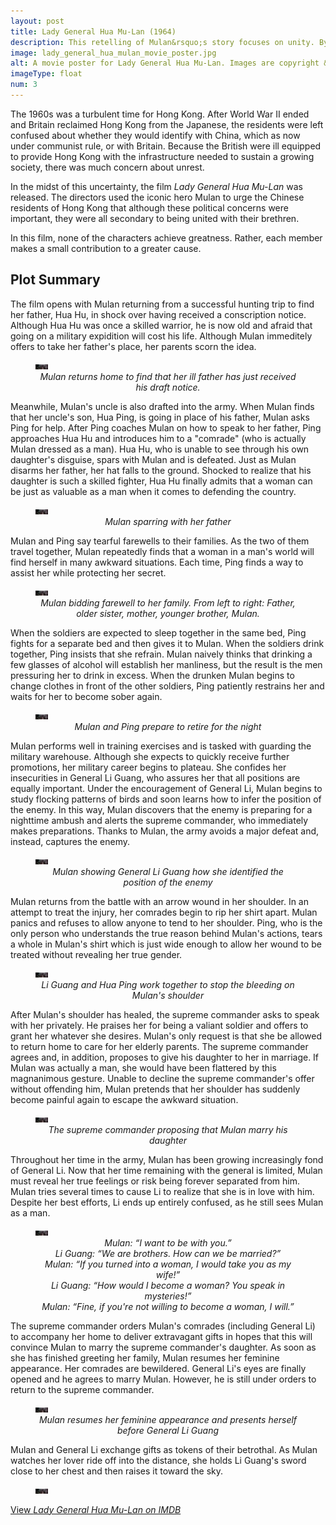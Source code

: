 ```yaml
---
layout: post
title: Lady General Hua Mu-Lan (1964)
description: This retelling of Mulan&rsquo;s story focuses on unity. By themselves, Mulan, Ping, and Li Guang each make small contributions. Together, they achieve something great.
image: lady_general_hua_mulan_movie_poster.jpg
alt: A movie poster for Lady General Hua Mu-Lan. Images are copyright &copy;1964 Shaw Brothers.
imageType: float
num: 3
---
```


The 1960s was a turbulent time for Hong Kong. After World War II ended and Britain reclaimed Hong Kong from the Japanese, the residents were left confused about whether they would identify with China, which as now under communist rule, or with Britain. Because the British were ill equipped to provide Hong Kong with the infrastructure needed to sustain a growing society, there was much concern about unrest.

In the midst of this uncertainty, the film *Lady General Hua Mu-Lan* was released. The directors used the iconic hero Mulan to urge the Chinese residents of Hong Kong that although these political concerns were important, they were all secondary to being united with their brethren.

In this film, none of the characters achieve greatness. Rather, each member makes a small contribution to a greater cause.

<h2>Plot Summary</h2>

The film opens with Mulan returning from a successful hunting trip to find her father, Hua Hu, in shock over having received a conscription notice. Although Hua Hu was once a skilled warrior, he is now old and afraid that going on a military expidition will cost his life. Although Mulan immeditely offers to take her father's place, her parents scorn the idea.

<figure class="big">
<img class="fillimg lazy" src="/assets/images/articles/lady_general_hua_mulan/placeholder.jpg" data-src="/assets/images/articles/lady_general_hua_mulan/1920/mulan_sees_her_father_sick.jpg" data-srcset="/assets/images/articles/lady_general_hua_mulan/320/mulan_sees_her_father_sick.jpg 320w, /assets/images/articles/lady_general_hua_mulan/640/mulan_sees_her_father_sick.jpg 640w, /assets/images/articles/lady_general_hua_mulan/960/mulan_sees_her_father_sick.jpg 960 w, /assets/images/articles/lady_general_hua_mulan/1440/mulan_sees_her_father_sick.jpg 1440w, /assets/images/articles/lady_general_hua_mulan/1920/mulan_sees_her_father_sick.jpg 1920w" alt="Mulan returns home to find that her ill father has just received his draft notice. Mulan is wearing a hunting uniform and her father is in bed." />
<figcaption style="text-align: center;"><i>Mulan returns home to find that her ill father has just received his draft notice.</i></figcaption>
</figure>

Meanwhile, Mulan's uncle is also drafted into the army. When Mulan finds that her uncle's son, Hua Ping, is going in place of his father, Mulan asks Ping for help. After Ping coaches Mulan on how to speak to her father, Ping approaches Hua Hu and introduces him to a "comrade" (who is actually Mulan dressed as a man). Hua Hu, who is unable to see through his own daughter's disguise, spars with Mulan and is defeated. Just as Mulan disarms her father, her hat falls to the ground. Shocked to realize that his daughter is such a skilled fighter, Hua Hu finally admits that a woman can be just as valuable as a man when it comes to defending the country.

<figure class="big">
<img class="fillimg lazy" src="/assets/images/articles/lady_general_hua_mulan/placeholder.jpg" data-src="/assets/images/articles/lady_general_hua_mulan/1920/mulan_spars_with_her_father.jpg" data-srcset="/assets/images/articles/lady_general_hua_mulan/320/mulan_spars_with_her_father.jpg 320w, /assets/images/articles/lady_general_hua_mulan/640/mulan_spars_with_her_father.jpg 640w, /assets/images/articles/lady_general_hua_mulan/960/mulan_spars_with_her_father.jpg 960w, /assets/images/articles/lady_general_hua_mulan/1440/mulan_spars_with_her_father.jpg 1440w, /assets/images/articles/lady_general_hua_mulan/1920/mulan_spars_with_her_father.jpg 1920w" alt="Mulan sparring with her father" />
<figcaption style="text-align: center;"><i>Mulan sparring with her father</i></figcaption>
</figure>

Mulan and Ping say tearful farewells to their families. As the two of them travel together, Mulan repeatedly finds that a woman in a man's world will find herself in many awkward situations. Each time, Ping finds a way to assist her while protecting her secret.

<figure class="big">
<img class="fillimg lazy" src="/assets/images/articles/lady_general_hua_mulan/placeholder.jpg" data-src="/assets/images/articles/lady_general_hua_mulan/1920/mulan_bids_farewell_to_her_family.jpg" data-srcset="/assets/images/articles/lady_general_hua_mulan/320/mulan_bids_farewell_to_her_family.jpg 320w, /assets/images/articles/lady_general_hua_mulan/640/mulan_bids_farewell_to_her_family.jpg 640w, /assets/images/articles/lady_general_hua_mulan/960/mulan_bids_farewell_to_her_family.jpg 960w, /assets/images/articles/lady_general_hua_mulan/1440/mulan_bids_farewell_to_her_family.jpg 1440w, /assets/images/articles/lady_general_hua_mulan/1920/mulan_bids_farewell_to_her_family.jpg 1920w" alt="Mulan bidding farewell to her family" />
<figcaption style="text-align: center;"><i>Mulan bidding farewell to her family. From left to right: Father, older sister, mother, younger brother, Mulan.</i></figcaption>
</figure>

When the soldiers are expected to sleep together in the same bed, Ping fights for a separate bed and then gives it to Mulan. When the soldiers drink together, Ping insists that she refrain. Mulan naively thinks that drinking a few glasses of alcohol will establish her manliness, but the result is the men pressuring her to drink in excess. When the drunken Mulan begins to change clothes in front of the other soldiers, Ping patiently restrains her and waits for her to become sober again.

<figure class="big">
<img class="fillimg lazy" src="/assets/images/articles/lady_general_hua_mulan/placeholder.jpg" data-src="/assets/images/articles/lady_general_hua_mulan/1920/mulan_and_ping_prepare_to_retire_for_the_night.jpg" data-srcset="/assets/images/articles/lady_general_hua_mulan/320/mulan_and_ping_prepare_to_retire_for_the_night.jpg 320w, /assets/images/articles/lady_general_hua_mulan/640/mulan_and_ping_prepare_to_retire_for_the_night.jpg 640w, /assets/images/articles/lady_general_hua_mulan/960/mulan_and_ping_prepare_to_retire_for_the_night.jpg 960w, /assets/images/articles/lady_general_hua_mulan/1440/mulan_and_ping_prepare_to_retire_for_the_night.jpg 1440w, /assets/images/articles/lady_general_hua_mulan/1920/mulan_and_ping_prepare_to_retire_for_the_night.jpg 1920w" alt="Mulan and Ping prepare to retire for the night" />
<figcaption style="text-align: center;"><i>Mulan and Ping prepare to retire for the night</i></figcaption>
</figure>

Mulan performs well in training exercises and is tasked with guarding the military warehouse. Although she expects to quickly receive further promotions, her military career begins to plateau. She confides her insecurities in General Li Guang, who assures her that all positions are equally important. Under the encouragement of General Li, Mulan begins to study flocking patterns of birds and soon learns how to infer the position of the enemy. In this way, Mulan discovers that the enemy is preparing for a nighttime ambush and alerts the supreme commander, who immediately makes preparations. Thanks to Mulan, the army avoids a major defeat and, instead, captures the enemy.

<figure class="big">
<img class="fillimg lazy" src="/assets/images/articles/lady_general_hua_mulan/placeholder.jpg" data-src="/assets/images/articles/lady_general_hua_mulan/1920/mulan_with_general_li_guang_at_night.jpg" data-srcset="/assets/images/articles/lady_general_hua_mulan/320/mulan_with_general_li_guang_at_night.jpg 320w, /assets/images/articles/lady_general_hua_mulan/640/mulan_with_general_li_guang_at_night.jpg 640w, /assets/images/articles/lady_general_hua_mulan/960/mulan_with_general_li_guang_at_night.jpg 960w, /assets/images/articles/lady_general_hua_mulan/1440/mulan_with_general_li_guang_at_night.jpg 1440w, /assets/images/articles/lady_general_hua_mulan/1920/mulan_with_general_li_guang_at_night.jpg 1920w" alt="Mulan togeter with General Li Guang at night" />
<figcaption style="text-align: center;"><i>Mulan showing General Li Guang how she identified the position of the enemy</i></figcaption>
</figure>

Mulan returns from the battle with an arrow wound in her shoulder. In an attempt to treat the injury, her comrades begin to rip her shirt apart. Mulan panics and refuses to allow anyone to tend to her shoulder. Ping, who is the only person who understands the true reason behind Mulan's actions, tears a whole in Mulan's shirt which is just wide enough to allow her wound to be treated without revealing her true gender.

<figure class="big">
<img class="fillimg lazy" src="/assets/images/articles/lady_general_hua_mulan/placeholder.jpg" data-src="/assets/images/articles/lady_general_hua_mulan/1920/mulan_shoulder_bleeding.jpg" data-srcset="/assets/images/articles/lady_general_hua_mulan/320/mulan_shoulder_bleeding.jpg 320w, /assets/images/articles/lady_general_hua_mulan/640/mulan_shoulder_bleeding.jpg 640w, /assets/images/articles/lady_general_hua_mulan/960/mulan_shoulder_bleeding.jpg 960w, /assets/images/articles/lady_general_hua_mulan/1440/mulan_shoulder_bleeding.jpg 1440w, /assets/images/articles/lady_general_hua_mulan/1920/mulan_shoulder_bleeding.jpg 1920w" alt="Li Guang and Hua Ping work together to stop the bleeding on Mulan's shoulder" />
<figcaption style="text-align: center;"><i>Li Guang and Hua Ping work together to stop the bleeding on Mulan's shoulder</i></figcaption>
</figure>

After Mulan's shoulder has healed, the supreme commander asks to speak with her privately. He praises her for being a valiant soldier and offers to grant her whatever she desires. Mulan's only request is that she be allowed to return home to care for her elderly parents. The supreme commander agrees and, in addition, proposes to give his daughter to her in marriage. If Mulan was actually a man, she would have been flattered by this magnanimous gesture. Unable to decline the supreme commander's offer without offending him, Mulan pretends that her shoulder has suddenly become painful again to escape the awkward situation.

<figure class="big">
<img class="fillimg lazy" src="/assets/images/articles/lady_general_hua_mulan/placeholder.jpg" data-src="/assets/images/articles/lady_general_hua_mulan/1920/supreme_commander_with_mulan.jpg" data-srcset="/assets/images/articles/lady_general_hua_mulan/320/supreme_commander_with_mulan.jpg 320w, /assets/images/articles/lady_general_hua_mulan/640/supreme_commander_with_mulan.jpg 640w, /assets/images/articles/lady_general_hua_mulan/960/supreme_commander_with_mulan.jpg 960w, /assets/images/articles/lady_general_hua_mulan/1440/supreme_commander_with_mulan.jpg 1440w, /assets/images/articles/lady_general_hua_mulan/1920/supreme_commander_with_mulan.jpg 1920w" alt="The supreme commander proposing that Mulan marry his daughter" />
<figcaption style="text-align: center;"><i>The supreme commander proposing that Mulan marry his daughter</i></figcaption>
</figure>

Throughout her time in the army, Mulan has been growing increasingly fond of General Li. Now that her time remaining with the general is limited, Mulan must reveal her true feelings or risk being forever separated from him. Mulan tries several times to cause Li to realize that she is in love with him. Despite her best efforts, Li ends up entirely confused, as he still sees Mulan as a man.

<figure class="big">
<img class="fillimg lazy" src="/assets/images/articles/lady_general_hua_mulan/placeholder.jpg" data-src="/assets/images/articles/lady_general_hua_mulan/1920/mulan_frustrated_with_li_guang.jpg" data-srcset="/assets/images/articles/lady_general_hua_mulan/320/mulan_frustrated_with_li_guang.jpg 320w, /assets/images/articles/lady_general_hua_mulan/640/mulan_frustrated_with_li_guang.jpg 640w, /assets/images/articles/lady_general_hua_mulan/960/mulan_frustrated_with_li_guang.jpg 960w, /assets/images/articles/lady_general_hua_mulan/1440/mulan_frustrated_with_li_guang.jpg 1440w, /assets/images/articles/lady_general_hua_mulan/1920/mulan_frustrated_with_li_guang.jpg 1920w" alt="Mulan speaking with General Li Guang. Li Guang is confused and Mulan is frustrated." />
<figcaption style="text-align: center;"><i>Mulan: &ldquo;I want to be with you.&rdquo;<br />Li Guang: &ldquo;We are brothers. How can we be married?&rdquo;<br />Mulan: &ldquo;If you turned into a woman, I would take you as my wife!&rdquo;<br />Li Guang: &ldquo;How would I become a woman? You speak in mysteries!&rdquo;<br />Mulan: &ldquo;Fine, if you're not willing to become a woman, I will.&rdquo;</i></figcaption>
</figure>

The supreme commander orders Mulan's comrades (including General Li) to accompany her home to deliver extravagant gifts in hopes that this will convince Mulan to marry the supreme commander's daughter. As soon as she has finished greeting her family, Mulan resumes her feminine appearance. Her comrades are bewildered. General Li's eyes are finally opened and he agrees to marry Mulan. However, he is still under orders to return to the supreme commander.

<figure class="big">
<img class="fillimg lazy" src="/assets/images/articles/lady_general_hua_mulan/placeholder.jpg" data-src="/assets/images/articles/lady_general_hua_mulan/1920/mulan_resumes_feminine_appearance.jpg" data-srcset="/assets/images/articles/lady_general_hua_mulan/320/mulan_resumes_feminine_appearance.jpg 320w, /assets/images/articles/lady_general_hua_mulan/640/mulan_resumes_feminine_appearance.jpg 640w, /assets/images/articles/lady_general_hua_mulan/960/mulan_resumes_feminine_appearance.jpg 960w, /assets/images/articles/lady_general_hua_mulan/1440/mulan_resumes_feminine_appearance.jpg 1440w, /assets/images/articles/lady_general_hua_mulan/1920/mulan_resumes_feminine_appearance.jpg 1920w" alt="Mulan resumes her feminine appearance and presents herself before General Li Guang" />
<figcaption style="text-align: center;"><i>Mulan resumes her feminine appearance and presents herself before General Li Guang</i></figcaption>
</figure>

Mulan and General Li exchange gifts as tokens of their betrothal. As Mulan watches her lover ride off into the distance, she holds Li Guang's sword close to her chest and then raises it toward the sky.

<figure class="big">
<img class="fillimg lazy" src="/assets/images/articles/lady_general_hua_mulan/placeholder.jpg" data-src="/assets/images/articles/lady_general_hua_mulan/1920/mulan_holding_li_guangs_sword.jpg" data-srcset="/assets/images/articles/lady_general_hua_mulan/320/mulan_holding_li_guangs_sword.jpg 320w, /assets/images/articles/lady_general_hua_mulan/640/mulan_holding_li_guangs_sword.jpg 640w, /assets/images/articles/lady_general_hua_mulan/960/mulan_holding_li_guangs_sword.jpg 960w, /assets/images/articles/lady_general_hua_mulan/1440/mulan_holding_li_guangs_sword.jpg 1440w, /assets/images/articles/lady_general_hua_mulan/1920/mulan_holding_li_guangs_sword.jpg 1920w" alt="Mulan holding Li Guang's sword" />
</figure>

<a href="https://www.imdb.com/title/tt0064452/">View <i>Lady General Hua Mu-Lan on IMDB</i></a>
